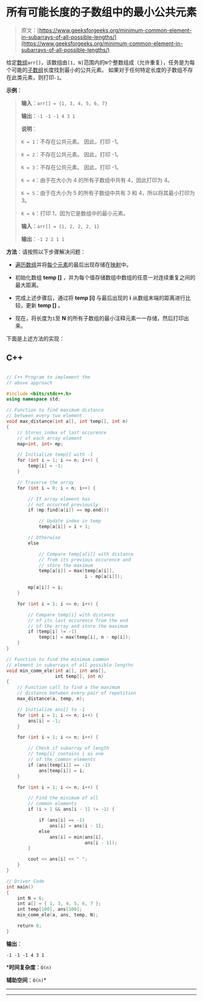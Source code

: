 # 所有可能长度的子数组中的最小公共元素

> 原文：[https://www.geeksforgeeks.org/minimum-common-element-in-subarrays-of-all-possible-lengths/](https://www.geeksforgeeks.org/minimum-common-element-in-subarrays-of-all-possible-lengths/)

给定[数组](https://www.geeksforgeeks.org/array-data-structure/)`arr[]`，该数组由`[1, N]`范围内的`N`个整数组成（允许重复），任务是为每个可能的[子数组](https://www.geeksforgeeks.org/generating-subarrays-using-recursion/)长度找到最小的公共元素。 如果对于任何特定长度的子数组不存在此类元素，则打印`-1`。

**示例**：

> **输入**：`arr[] = {1, 3, 4, 5, 6, 7}`
>
> **输出**：`-1 -1 -1 4 3 1`
>
> **说明**：
>
> `K = 1`：不存在公共元素。 因此，打印 -1。
>
> `K = 2`：不存在公共元素。 因此，打印 -1。
>
> `K = 3`：不存在公共元素。 因此，打印 -1。
>
> `K = 4`：由于在大小为 4 的所有子数组中共有 4，因此打印为 4。
>
> `K = 5`：由于在大小为 5 的所有子数组中共有 3 和 4，所以将其最小打印为 3。
>
> `K = 6`：打印 1，因为它是数组中的最小元素。
> 
> **输入**：`arr[] = {1, 2, 2, 2, 1}`
>
> **输出**：`-1 2 2 1 1`

**方法**：请按照以下步骤解决问题：

*   [遍历数组](https://www.geeksforgeeks.org/c-program-to-traverse-an-array/)并将[每个元素](https://www.geeksforgeeks.org/print-the-last-occurrence-of-elements-in-array-in-relative-order/)的最后出现存储在[映射](http://www.geeksforgeeks.org/map-associative-containers-the-c-standard-template-library-stl/)中。

*   初始化数组 **temp []** ，并为每个值存储数组中数组的任意一对连续重复之间的最大距离。

*   完成上述步骤后，通过将 **temp [i]** 与最后出现的 **i** 从数组末端的距离进行比较，更新 **temp []** 。

*   现在，将长度为`1`至 **N** 的所有子数组的最小注释元素一一存储，然后打印出来。

下面是上述方法的实现：

## C++

```cpp

// C++ Program to implement the 
// above approach 

#include <bits/stdc++.h> 
using namespace std; 

// Function to find maximum distance 
// between every two element 
void max_distance(int a[], int temp[], int n) 
{ 
    // Stores index of last occurence 
    // of each array element 
    map<int, int> mp; 

    // Initialize temp[] with -1 
    for (int i = 1; i <= n; i++) { 
        temp[i] = -1; 
    } 

    // Traverse the array 
    for (int i = 0; i < n; i++) { 

        // If array element has 
        // not occurred previously 
        if (mp.find(a[i]) == mp.end()) 

            // Update index in temp 
            temp[a[i]] = i + 1; 

        // Otherwise 
        else

            // Compare temp[a[i]] with distance 
            // from its previous occurence and 
            // store the maximum 
            temp[a[i]] = max(temp[a[i]], 
                             i - mp[a[i]]); 

        mp[a[i]] = i; 
    } 

    for (int i = 1; i <= n; i++) { 

        // Compare temp[i] with distance 
        // of its last occurence from the end 
        // of the array and store the maximum 
        if (temp[i] != -1) 
            temp[i] = max(temp[i], n - mp[i]); 
    } 
} 

// Function to find the minimum common 
// element in subarrays of all possible lengths 
void min_comm_ele(int a[], int ans[], 
                  int temp[], int n) 
{ 
    // Function call to find a the maximum 
    // distance between every pair of repetition 
    max_distance(a, temp, n); 

    // Initialize ans[] to -1 
    for (int i = 1; i <= n; i++) { 
        ans[i] = -1; 
    } 

    for (int i = 1; i <= n; i++) { 

        // Check if subarray of length 
        // temp[i] contains i as one 
        // of the common elements 
        if (ans[temp[i]] == -1) 
            ans[temp[i]] = i; 
    } 

    for (int i = 1; i <= n; i++) { 

        // Find the minimum of all 
        // common elements 
        if (i > 1 && ans[i - 1] != -1) { 

            if (ans[i] == -1) 
                ans[i] = ans[i - 1]; 
            else
                ans[i] = min(ans[i], 
                             ans[i - 1]); 
        } 

        cout << ans[i] << " "; 
    } 
} 

// Driver Code 
int main() 
{ 
    int N = 6; 
    int a[] = { 1, 3, 4, 5, 6, 7 }; 
    int temp[100], ans[100]; 
    min_comm_ele(a, ans, temp, N); 

    return 0; 
} 

```

**输出**：

```
-1 -1 -1 4 3 1

```

***时间复杂度**：`O(n)`

**辅助空间**：`O(n)`*



* * *

* * *



